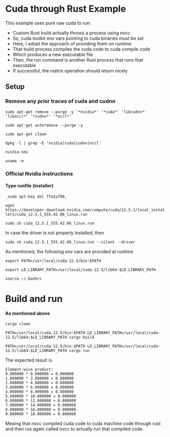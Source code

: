 # Cuda through Rust Example

This example uses pure raw cuda to run:

- Custom Rust build actually throws a process using nvcc
- So, cuda toolkit env vars pointing to cuda binaries must be set
- Here, I adopt the approach of providing them on runtime
- That build process compiles the cuda code to cuda compile code
- Which produces a new executable file
- Then, the run command is another Rust process that runs that executable
- If successful, the matrix operation should return nicely

## Setup

### Remove any prior traces of cuda and cudnn

`sudo apt-get remove --purge -y '*nvidia*' '*cuda*' 'libcudnn*' 'libnccl*' '*cudnn*' '*nccl*'`

`sudo apt-get autoremove --purge -y`

`sudo apt-get clean`

`dpkg -l | grep -E 'nvidia|cuda|cudnn|nccl'`

`nvidia-smi`

`uname -m`

### Official Nvidia instructions 

#### Type runfile (installer)

`_sudo apt-key del 7fa2af80_`

`wget https://developer.download.nvidia.com/compute/cuda/12.5.1/local_installers/cuda_12.5.1_555.42.06_linux.run`

`sudo sh cuda_12.5.1_555.42.06_linux.run`

In case the driver is not properly installed, then

`sudo sh cuda_12.5.1_555.42.06_linux.run --silent --driver`

As mentioned, the following env vars are provided at runtime

`export PATH=/usr/local/cuda-12.5/bin:$PATH`

`export LD_LIBRARY_PATH=/usr/local/cuda-12.5/lib64:$LD_LIBRARY_PATH`

`source ~/.bashrc`

# Build and run 

#### As mentioned above

`cargo clean`

`PATH=/usr/local/cuda-12.5/bin:$PATH LD_LIBRARY_PATH=/usr/local/cuda-12.5/lib64:$LD_LIBRARY_PATH cargo build`

`PATH=/usr/local/cuda-12.5/bin:$PATH LD_LIBRARY_PATH=/usr/local/cuda-12.5/lib64:$LD_LIBRARY_PATH cargo run`

The expected result is 

```
Element-wise product:
0.000000 * 0.000000 = 0.000000
1.000000 * 2.000000 = 0.000000
2.000000 * 4.000000 = 0.000000
3.000000 * 6.000000 = 0.000000
4.000000 * 8.000000 = 0.000000
5.000000 * 10.000000 = 0.000000
6.000000 * 12.000000 = 0.000000
7.000000 * 14.000000 = 0.000000
8.000000 * 16.000000 = 0.000000
9.000000 * 18.000000 = 0.000000
```

Meaing that nvcc compiled cuda code to cuda machine code through rust and then rus again called nvcc to actually run that compiled code.








